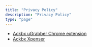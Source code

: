 ```yaml
---
title: "Privacy Policy"
description: "Privacy Policy"
type: "page"
---
```


- [Ackbx uGrabber Chrome extension](/privacy-policy-ugrabber/)
- [Ackbx Xpenser](/privacy-policy-xpenser/)
